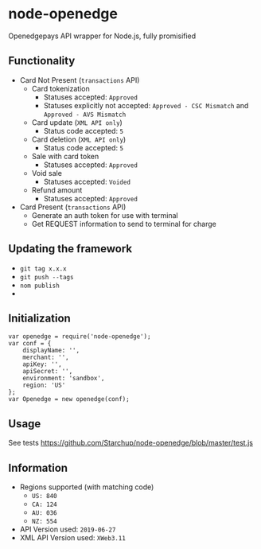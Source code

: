 node-openedge
=============
Openedgepays API wrapper for Node.js, fully promisified

## Functionality
* Card Not Present (`transactions` API)
	* Card tokenization
		* Statuses accepted: `Approved`
		* Statuses explicitly not accepted: `Approved - CSC Mismatch` and `Approved - AVS Mismatch`
	* Card update (`XML API only`)
		* Status code accepted: `5`
	* Card deletion (`XML API only`)
		* Status code accepted: `5`
	* Sale with card token
		* Statuses accepted: `Approved`
	* Void sale
		* Statuses accepted: `Voided`
	* Refund amount
		* Statuses accepted: `Approved`
 * Card Present (`transactions` API)
	 * Generate an auth token for use with terminal
	 * Get REQUEST information to send to terminal for charge

## Updating the framework
* `git tag x.x.x`
* `git push --tags`
* `nom publish`
* 
## Initialization

```
var openedge = require('node-openedge');
var conf = {
	displayName: '',
    merchant: '',
    apiKey: '',
    apiSecret: '',
    environment: 'sandbox',
    region: 'US'
};
var Openedge = new openedge(conf);
```

## Usage
See tests https://github.com/Starchup/node-openedge/blob/master/test.js

## Information
* Regions supported (with matching code)
	* `US: 840`
	* `CA: 124`
	* `AU: 036`
	* `NZ: 554`
* API Version used: `2019-06-27`
* XML API Version used: `XWeb3.11`